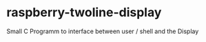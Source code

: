 raspberry-twoline-display
=========================

Small C Programm to interface between user / shell and the Display
